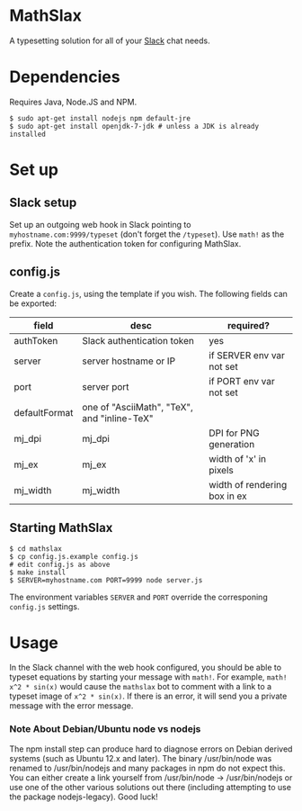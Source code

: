 # MathSlax

A typesetting solution for all of your [Slack](https://slack.com/) chat needs.

# Dependencies
Requires Java, Node.JS and NPM.

```shell
$ sudo apt-get install nodejs npm default-jre
$ sudo apt-get install openjdk-7-jdk # unless a JDK is already installed
```

# Set up
## Slack setup

Set up an outgoing web hook in Slack pointing to
`myhostname.com:9999/typeset` (don't forget the `/typeset`). Use
`math!` as the prefix.  Note the authentication token for configuring
MathSlax.

## config.js
Create a `config.js`, using the template if you wish.
The following fields can be exported:

|field |desc|required?|
|------|----|---------|
| authToken | Slack authentication token | yes |
| server | server hostname or IP | if SERVER env var not set |
| port | server port | if PORT env var not set |
| defaultFormat | one of "AsciiMath", "TeX", and "inline-TeX" |
| mj_dpi |   mj_dpi | DPI for PNG generation | no |
| mj_ex |    mj_ex | width of 'x' in pixels | no |
| mj_width | mj_width | width of rendering box in ex | no |

## Starting MathSlax

```shell
$ cd mathslax
$ cp config.js.example config.js
# edit config.js as above
$ make install
$ SERVER=myhostname.com PORT=9999 node server.js
```

The environment variables `SERVER` and `PORT` override the corresponing `config.js` settings.

# Usage

In the Slack channel with the web hook configured, you should be able
to typeset equations by starting your message with `math!`. For
example, `math!  x^2 * sin(x)` would cause the `mathslax` bot to
comment with a link to a typeset image of `x^2 * sin(x)`. If there is
an error, it will send you a private message with the error message.

### Note About Debian/Ubuntu node vs nodejs

The npm install step can produce hard to diagnose errors on Debian derived systems
(such as Ubuntu 12.x and later). The binary /usr/bin/node was renamed to /usr/bin/nodejs
and many packages
in npm do not expect this. You can either create a link yourself from /usr/bin/node -> /usr/bin/nodejs or use one of the other various solutions out there (including attempting to use the package
    nodejs-legacy).  Good luck!

